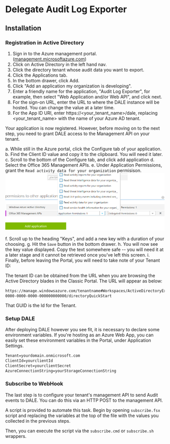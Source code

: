 # Delegate Audit Log Exporter

## Installation

### Registration in Active Directory

1. Sign in to the Azure management portal. ([management.microsoftazure.com](https://management.microsoftazure.com))
2. Click on Active Directory in the left hand nav.
3. Click the directory tenant whose audit data you want to export.
4. Click the Applications tab.
5. In the bottom drawer, click Add.
6. Click "Add an application my organization is developing".
7. Enter a friendly name for the application, "Audit Log Exporter", for example, then select "Web Application and/or Web API", and click next.
8. For the sign-on URL, enter the URL to where the DALE instance will be hosted. You can change the value at a later time.
9. For the App ID URI, enter https://<your_tenant_name>/dale, replacing <your_tenant_name> with the name of your Azure AD tenant.

Your application is now registered. However, before moving on to the next step, you need to grant DALE access to the Management API on your tenant.

a. While still in the Azure portal, click the Configure tab of your application.
b. Find the Client ID value and copy it to the clipboard. You will need it later.
c. Scroll to the bottom of the Configure tab, and click add application
d. Select the Office 365 Management APIs.
e. Under Application Permissions, grant the `Read activity data for your organization` permisison.
![Granting permissions to Audit Log](doc/img/install-permissions.png)

f. Scroll up to the heading "Keys", and add a new key with a duration of your choosing.
g. Hit the `Save` button in the bottom drawer.
h. You will now see the key value displayed. Copy the text somewhere safe -- you will need it at a later stage and it cannot be retrieved once you've left this screen.
i. Finally, before leaving the Portal, you will need to take note of your Tenant ID:

The tenant ID can be obtained from the URL when you are browsing the Active Directory blades in the Classic Portal. The URL will appear as below:

    https://manage.windowsazure.com/tenantname#Workspaces/ActiveDirectoryExtension/Directory/00000000-0000-0000-0000-000000000000/directoryQuickStart
    
That GUID is the Id for the Tenant.

### Setup DALE

After deploying DALE however you see fit, it is necessary to declare some environment variables. If you're hosting as an Azure Web App, you can easily set these environment variables in the Portal, under Application Settings.

    Tenant=yourdomain.onmicrosoft.com
    ClientId=yourclientId
    ClientSecret=yourclientSecret
    AzureConnectionString=yourStorageConnectionString
    
### Subscribe to WebHook

The last step is to configure your tenant's management API to send Audit events to DALE. You can do this via an HTTP POST to the management API.

A script is provided to automate this task. Begin by opening `subscribe.fsx` script and replacing the variables at the top of the file with the values you collected in the previous steps.

Then, you can execute the script via the `subscribe.cmd` or `subscribe.sh` wrappers.